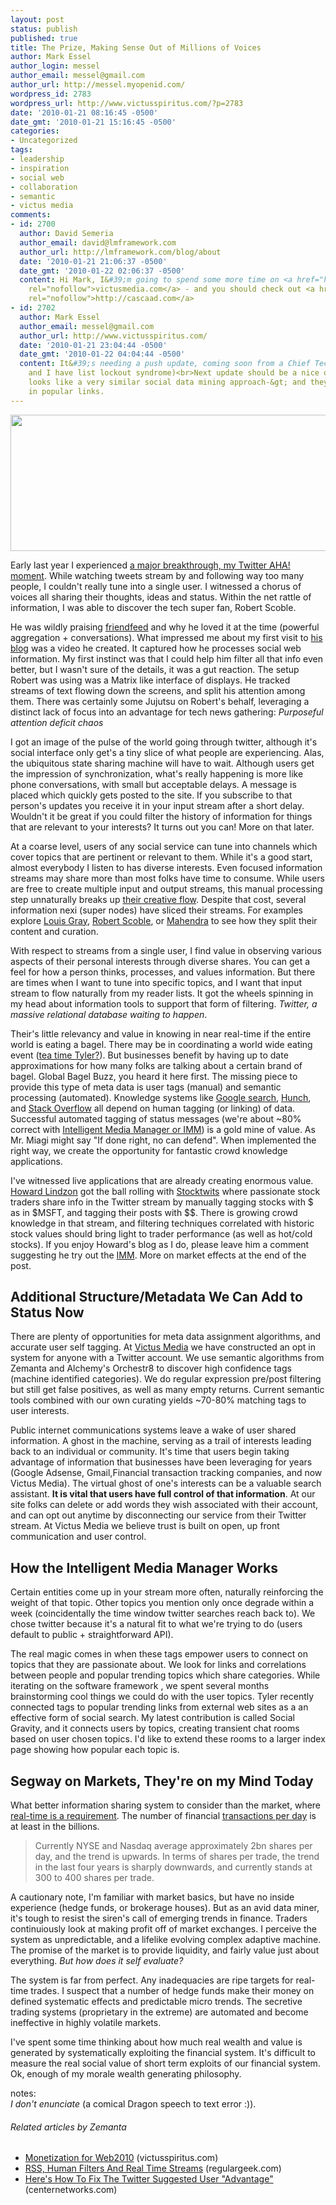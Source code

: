 ```yaml
---
layout: post
status: publish
published: true
title: The Prize, Making Sense Out of Millions of Voices
author: Mark Essel
author_login: messel
author_email: messel@gmail.com
author_url: http://messel.myopenid.com/
wordpress_id: 2783
wordpress_url: http://www.victusspiritus.com/?p=2783
date: '2010-01-21 08:16:45 -0500'
date_gmt: '2010-01-21 15:16:45 -0500'
categories:
- Uncategorized
tags:
- leadership
- inspiration
- social web
- collaboration
- semantic
- victus media
comments:
- id: 2700
  author: David Semeria
  author_email: david@lmframework.com
  author_url: http://lmframework.com/blog/about
  date: '2010-01-21 21:06:37 -0500'
  date_gmt: '2010-01-22 02:06:37 -0500'
  content: Hi Mark, I&#39;m going to spend some more time on <a href="http://victusmedia.com"
    rel="nofollow">victusmedia.com</a> - and you should check out <a href="http://cascaad.com"
    rel="nofollow">http://cascaad.com</a>
- id: 2702
  author: Mark Essel
  author_email: messel@gmail.com
  author_url: http://www.victusspiritus.com/
  date: '2010-01-21 23:04:44 -0500'
  date_gmt: '2010-01-22 04:04:44 -0500'
  content: It&#39;s needing a push update, coming soon from a Chief Tech to you.  (Tyler
    and I have list lockout syndrome)<br>Next update should be a nice one.<br><br>Thanks,
    looks like a very similar social data mining approach-&gt; and they even pull
    in popular links.
---
```

<p><a href="http://www.voicesofcivilrights.org/"><img class="aligncenter size-full wp-image-2793" title="lv_photo_project" src="{{ site.url }}/assets/2010/01/lv_photo_project.jpg" alt="" width="690" height="218" /></a></p>
<p>Early last year I experienced <a href="http://victusfate.github.io/victusspiritus/uncategorized/2009/03/24/infosaurus-robert-scoble-the-scobleizer-redefines-internet-information-flow/">a major breakthrough, my Twitter AHA! moment</a>. While watching tweets stream by and following way too many people, I couldn't really tune into a single user. I witnessed a chorus of voices all sharing their thoughts, ideas and status. Within the net rattle of information, I was able to discover the tech super fan, Robert Scoble.</p>
<p>He was wildly praising <a class="zem_slink" title="Robert Scoble" rel="homepage" href="http://www.friendfeed.com/scobleizer">friendfeed</a> and why he loved it at the time (powerful aggregation + conversations). What impressed me about my first visit to <a href="http://scobleizer.com">his blog</a> was a video he created. It captured how he processes social web information. My first instinct was that I could help him filter all that info even better, but I wasn't sure of the details, it was a gut reaction. The setup Robert was using was a Matrix like interface of displays. He tracked streams of text flowing down the screens, and split his attention among them. There was certainly some Jujutsu on Robert's behalf, leveraging a distinct lack of focus into an advantage for tech news gathering: <em>Purposeful attention deficit chaos</em></p>
<p>I got an image of the pulse of the world going through twitter, although it's social interface only get's a tiny slice of what people are experiencing. Alas, the ubiquitous state sharing machine will have to wait. Although users get the impression of synchronization, what's really happening is more like phone conversations, with small but acceptable delays. A message is placed which quickly gets posted to the site. If you subscribe to that person's updates you receive it in your input stream after a short delay. Wouldn't it be great if you could filter the history of information for things that are relevant to your interests? It turns out you can! More on that later.</p>
<p>At a coarse level, users of any social service can tune into channels which cover topics that are pertinent or relevant to them. While it's a good start, almost everybody I listen to has diverse interests. Even focused information streams may share more than most folks have time to consume. While users are free to create multiple input and output streams, this manual processing step unnaturally breaks up <a href="http://victusfate.github.io/victusspiritus/uncategorized/2009/07/12/super-human-filters/">their creative flow</a>. Despite that cost, several information nexi (super nodes) have sliced their streams. For examples explore <a href="http://blog.louisgray.com/">Louis Gray</a>,  <a href="http://scobleizer.com">Robert Scoble</a>, or <a href="http://www.skepticgeek.com/">Mahendra</a> to see how they split their content and curation.</p>
<p>With respect to streams from a single user, I find value in observing various aspects of their personal interests through diverse shares. You can get a feel for how a person thinks, processes, and values information. But there are times when I want to tune into specific topics, and I want that input stream to flow naturally from my reader lists. It got the wheels spinning in my head about information tools to support that form of filtering. <em>Twitter, a massive relational database waiting to happen</em>.</p>
<p>Their's little relevancy and value in knowing in near real-time if the entire world is eating a bagel. There may be in coordinating a world wide eating event (<a href="http://www.everyonelovestea.com/">tea time Tyler?</a>). But businesses benefit by having up to date approximations for how many folks are talking about a certain brand of bagel. Global Bagel Buzz, you heard it here first. The missing piece to provide this type of meta data is user tags (manual) and semantic processing (automated). Knowledge systems like <a href="http://google.com">Google search</a>, <a href="http://hunch.com/">Hunch</a>, and <a href="http://stackoverflow.com/">Stack Overflow</a> all depend on human tagging (or linking) of data. Successful automated tagging of status messages (we're about ~80% correct with <a href="http://imm.victusmedia.com">Intelligent Media Manager or IMM</a>) is a gold mine of value. As Mr. Miagi might say "If done right, no can defend". When implemented the right way, we create the opportunity for fantastic crowd knowledge applications.</p>
<p>I've witnessed live applications that are already creating enormous value. <a href="http://howardlindzon.com/">Howard Lindzon</a> got the ball rolling with <a href="http://stocktwits.com/">Stocktwits</a> where passionate stock traders share info in the Twitter stream by manually tagging stocks with $ as in $MSFT, and tagging their posts with $$. There is growing crowd knowledge in that stream, and filtering techniques correlated with historic stock values should bring light to trader performance (as well as hot/cold stocks). If you enjoy Howard's blog as I do, please leave him a comment suggesting he try out the <a href="http://imm.victusmedia.com">IMM</a>. More on market effects at the end of the post.</p>
<h2>Additional Structure/Metadata We Can Add to Status Now</h2>
<p>There are plenty of opportunities for meta data assignment algorithms, and accurate user self tagging.  At <a href="http://victusmedia.com">Victus Media</a> we have constructed an opt in system for anyone with a Twitter account. We use semantic algorithms from Zemanta and Alchemy's Orchestr8 to discover high confidence tags (machine identified categories). We do regular expression pre/post filtering but still get false positives, as well as many empty returns. Current semantic tools combined with our own curating yields ~70-80% matching tags to user interests.</p>
<p>Public internet communications systems leave a wake of user shared information. A ghost in the machine, serving as a trail of interests leading back to an individual or community. It's time that users begin taking advantage of information that businesses have been leveraging for years (Google Adsense, Gmail,Financial transaction tracking companies, and now Victus Media). The virtual ghost of one's interests can be a valuable search assistant. <strong>It is vital that users have full control of that information</strong>.  At our site folks can delete or add words they wish associated with their account, and can opt out anytime by disconnecting our service from their Twitter stream. At Victus Media we believe trust is built on open, up front communication and user control.</p>
<h2>How the Intelligent Media Manager Works</h2>
<p>Certain entities come up in your stream more often, naturally reinforcing the weight of that topic. Other topics you mention only once degrade within a week (coincidentally the time window twitter searches reach back to). We chose twitter because it's a natural fit to what we're trying to do (users default to public + straightforward API).</p>
<p>The real magic comes in when these tags empower users to connect on topics that they are passionate about. We look for links and correlations between people and popular trending topics which share categories. While iterating on the software framework , we spent several months brainstorming cool things we could do with the user topics. Tyler recently connected tags to popular trending links from external web sites as a an effective form of social search. My latest contribution is called Social Gravity, and it connects users by topics, creating transient chat rooms based on user chosen topics. I'd like to extend these rooms to a larger index page showing how popular each topic is.</p>
<h2>Segway on Markets, They're on my Mind Today</h2>
<p>What better information sharing system to consider than the market, where <a href="http://findarticles.com/p/articles/mi_m0BPW/is_8_13/ai_n27577326/">real-time is a requirement</a>. The number of financial <a href="http://mondovisione.com/index.cfm?section=articles&amp;action=detail&amp;id=60610">transactions per day</a> is at least in the billions.</p>
<blockquote><p>Currently NYSE and Nasdaq average approximately 2bn shares per day, and the trend is upwards. In terms of shares per trade, the trend in the last four years is sharply downwards, and currently stands at 300 to 400 shares per trade.</p></blockquote>
<p>A cautionary note, I'm familiar with market basics, but have no inside experience (hedge funds, or brokerage houses). But as an avid data miner, it's tough to resist the siren's call of emerging trends in finance. Traders continuiously look at making profit off of market exchanges. I perceive the system as unpredictable, and a lifelike evolving complex adaptive machine. The promise of the market is to provide liquidity, and fairly value just about everything. <em>But how does it self evaluate?</em></p>
<p>The system is far from perfect. Any inadequacies are ripe targets for real-time trades. I suspect that a number of hedge funds make their money on defined systematic effects and predictable micro trends. The secretive trading systems (proprietary in the extreme) are automated and become ineffective in highly volatile markets.</p>
<p>I've spent some time thinking about how much real wealth and value is generated by systematically exploiting the financial system. It's difficult to measure the real social value of short term exploits of our financial system. Ok, enough of my morale wealth generating philosophy.</p>
<p>notes:<br />
<em>I don't enunciate</em> (a comical Dragon speech to text error :)).</p>
<h6 class="zemanta-related-title" style="font-size: 1em;">Related articles by Zemanta</h6>
<ul class="zemanta-article-ul">
<li class="zemanta-article-ul-li"><a href="http://victusfate.github.io/victusspiritus/uncategorized/2009/06/21/monetization-for-web2010/">Monetization for Web2010</a> (victusspiritus.com)</li>
<li class="zemanta-article-ul-li"><a href="http://regulargeek.com/2009/08/26/rss-human-filters-and-real-time-streams/">RSS, Human Filters And Real Time Streams</a> (regulargeek.com)</li>
<li class="zemanta-article-ul-li"><a href="http://www.centernetworks.com/heres-how-to-fix-the-twitter-suggested-user-advantage">Here's How To Fix The Twitter Suggested User "Advantage"</a> (centernetworks.com)</li>
</ul>

